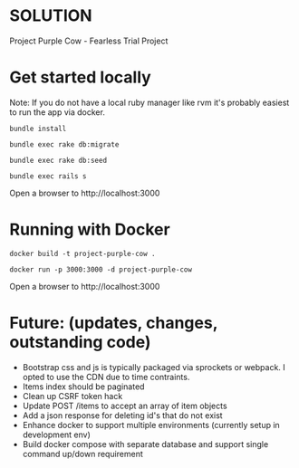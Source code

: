 # SOLUTION

Project Purple Cow - Fearless Trial Project

# Get started locally
Note: If you do not have a local ruby manager like rvm it's probably easiest to run the app via docker.

`bundle install`

`bundle exec rake db:migrate`

`bundle exec rake db:seed`

`bundle exec rails s`

Open a browser to http://localhost:3000


# Running with Docker
`docker build -t project-purple-cow .`

`docker run -p 3000:3000 -d project-purple-cow`

Open a browser to http://localhost:3000


# Future: (updates, changes, outstanding code)
 * Bootstrap css and js is typically packaged via sprockets or webpack.  I opted to use the CDN due to time contraints.
 * Items index should be paginated 
 * Clean up CSRF token hack
 * Update POST /items to accept an array of item objects 
 * Add a json response for deleting id's that do not exist
 * Enhance docker to support multiple environments (currently setup in development env)
 * Build docker compose with separate database and support single command up/down requirement
  
